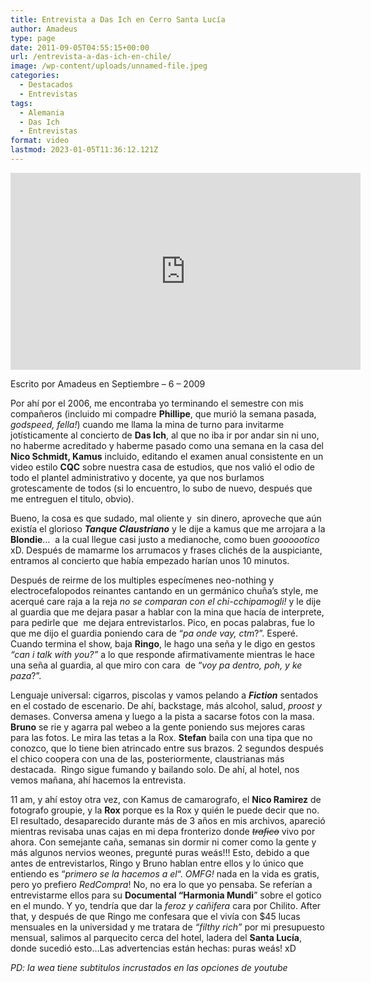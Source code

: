 ```yaml
---
title: Entrevista a Das Ich en Cerro Santa Lucía
author: Amadeus
type: page
date: 2011-09-05T04:55:15+00:00
url: /entrevista-a-das-ich-en-chile/
image: /wp-content/uploads/unnamed-file.jpeg
categories:
  - Destacados
  - Entrevistas
tags:
  - Alemania
  - Das Ich
  - Entrevistas
format: video
lastmod: 2023-01-05T11:36:12.121Z
---
```

<iframe width="560" height="315" src="https://www.youtube.com/embed/DzxLqGIUJeM" title="YouTube video player" frameborder="0" allow="accelerometer; autoplay; clipboard-write; encrypted-media; gyroscope; picture-in-picture; web-share" allowfullscreen></iframe>

  <p>
    Escrito por Amadeus en Septiembre &#8211; 6 &#8211; 2009
  </p>
  
  <p>
    Por ahí por el 2006, me encontraba yo terminando el semestre con mis compañeros (incluido mi compadre <strong>Phillipe</strong>, que murió la semana pasada, <em>godspeed, fella!</em>) cuando me llama la mina de turno para invitarme jotísticamente al concierto de <strong>Das Ich</strong>, al que no iba ir por andar sin ni uno, no haberme acreditado y haberme pasado como una semana en la casa del <strong>Nico Schmidt, Kamus</strong> incluido, editando el examen anual consistente en un video estilo <strong>CQC</strong> sobre nuestra casa de estudios, que nos valió el odio de todo el plantel administrativo y docente, ya que nos burlamos grotescamente de todos (si lo encuentro, lo subo de nuevo, después que me entreguen el titulo, obvio).
  </p>
  
  <p>
    Bueno, la cosa es que sudado, mal oliente y&nbsp; sin dinero, aproveche que aún existía el glorioso <em><strong>Tanque Claustriano</strong></em> y le dije a kamus que me arrojara a la <strong>Blondie</strong>…&nbsp; a la cual llegue casi justo a medianoche, como buen <em>goooootico </em>xD. Después de mamarme los arrumacos y frases clichés de la auspiciante, entramos al concierto que había empezado harían unos 10 minutos.
  </p>
  
  <p>
    Después de reirme de los multiples especímenes neo-nothing y electrocefalopodos reinantes cantando en un germánico chuña’s style, me acerqué care raja a la reja <em>no se comparan con el chi-cchipamogli!</em> y le dije al guardia que me dejara pasar a hablar con la mina que hacía de interprete, para pedirle que&nbsp; me dejara entrevistarlos. Pico, en pocas palabras, fue lo que me dijo el guardia poniendo cara de “<em>pa onde vay, ctm</em>?”. Esperé. Cuando termina el show, baja <strong>Ringo</strong>, le hago una seña y le digo en gestos <em>“can i talk with you?”</em> a lo que responde afirmativamente mientras le hace una seña al guardia, al que miro con cara&nbsp; de “<em>voy pa dentro, poh, y ke paza</em>?”.
  </p>
  
  <p>
    Lenguaje universal: cigarros, piscolas y vamos pelando a <strong><em>Fiction</em></strong> sentados en el costado de escenario. De ahí, backstage, más alcohol, salud, <em>proost y</em> demases. Conversa amena y luego a la pista a sacarse fotos con la masa. <strong>Bruno</strong> se rie y agarra pal webeo a la gente poniendo sus mejores caras para las fotos. Le mira las tetas a la Rox. <strong>Stefan</strong> baila con una tipa que no conozco, que lo tiene bien atrincado entre sus brazos. 2 segundos después el chico coopera con una de las, posteriormente, claustrianas más destacada.&nbsp; Ringo sigue fumando y bailando solo. De ahí, al hotel, nos vemos mañana, ahí hacemos la entrevista.
  </p>
  
  <p>
    11 am, y ahí estoy otra vez, con Kamus de camarografo, el <strong>Nico Ramirez</strong> de fotografo groupie, y la <strong>Rox</strong> porque es la Rox y quién le puede decir que no. El resultado, desaparecido durante más de 3 años en mis archivos, apareció mientras revisaba unas cajas en mi depa fronterizo donde <span style="text-decoration: line-through;"><em>trafico</em></span> vivo por ahora. Con semejante caña, semanas sin dormir ni comer como la gente y más algunos nervios weones, pregunté puras weás!!! Esto, debido a que antes de entrevistarlos, Ringo y Bruno hablan entre ellos y lo único que entiendo es “<em>primero se la hacemos a el</em>“. <em>OMFG! </em>nada en la vida es gratis, pero yo prefiero <em>RedCompra</em>! No, no era lo que yo pensaba. Se referían a entrevistarme ellos para su <strong>Documental “Harmonia Mundi</strong>” sobre el gotico en el mundo. Y yo, tendría que dar la <em>feroz y cañifera </em>cara por Chilito. After that, y después de que Ringo me confesara que el vivía con $45 lucas mensuales en la universidad y me tratara de <em>“filthy rich”</em> por mi presupuesto mensual, salimos al parquecito cerca del hotel, ladera del <strong>Santa Lucía</strong>, donde sucedió esto…Las advertencias están hechas: puras weás! xD
  </p>
  
  <p>
    <em>PD: la wea tiene subtitulos incrustados en las opciones de youtube</em>
  </p>
  